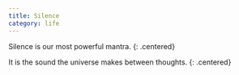 ```yaml
---
title: Silence
category: life
---
```


Silence
is our most powerful mantra.
{: .centered}

It is the sound
the universe makes
between thoughts.
{: .centered}
